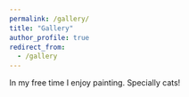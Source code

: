```yaml
---
permalink: /gallery/
title: "Gallery"
author_profile: true
redirect_from: 
  - /gallery
---
```


In my free time I enjoy painting. Specially cats!

 <head>
      <meta charset=utf-8 />
      <title></title>
      <style>
        div.container {
          display:inline-block;
        }
    
        p {
          text-align:center;
        }
      </style>
    </head>

 <body>
   <div>
   <div class="container">
    <img src='/images/20240804_211636.jpg' width="230" height="310">
  </div>
  <div class="column">
    <img src='/images/20240406_211311.jpg' width="230" height="310">
  </div>
 <div class="container">
    <img src='/images/pic2.jpg' width="220" height="310">
  </div>
  <div class="container">
    <img src='/images/IMG-20241210-WA0000.jpeg' width="210" height="290">
  </div>
  <div class="container">
    <img src='/images/IMG-20240810-WA0002.jpeg' width="230" height="310">
  </div>
   </div>
 </body>
